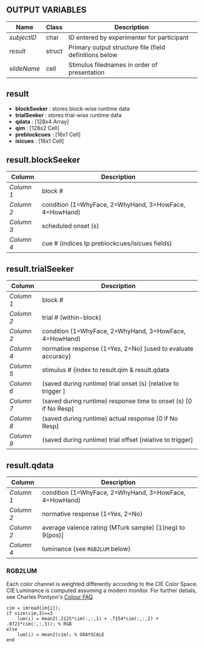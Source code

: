 ## OUTPUT VARIABLES

|    Name   | Class  | Description |
|-----------|--------|-------------|
| *subjectID* | char   | ID entered by experimenter for participant |
| *result*    | struct | Primary output structure file (field definitions below            |
| *slideName* | cell   | Stimulus filednames in order of presentation            |

## result
- **blockSeeker** : stores block-wise runtime data
- **trialSeeker** : stores trial-wise runtime data
- **qdata** : [128x4 Array]
- **qim** : [128x2 Cell]
- **preblockcues** : [16x1 Cell]
- **isicues** : [16x1 Cell]
   
## result.blockSeeker
|   Column   |                      Description                       |
|------------|--------------------------------------------------------|
| *Column 1* | block #                                                |
| *Column 2* | condition (1=WhyFace, 2=WhyHand, 3=HowFace, 4=HowHand) |
| *Column 3* | scheduled onset (s)                                    |
| *Column 4* | cue # (indices tp preblockcues/isicues fields)         |

## result.trialSeeker
|   Column   |                           Description                            |
|------------|------------------------------------------------------------------|
| *Column 1* | block #                                                          |
| *Column 2* | trial # (within-block)                                           |
| *Column 2* | condition (1=WhyFace, 2=WhyHand, 3=HowFace, 4=HowHand)           |
| *Column 4* | normative response (1=Yes, 2=No) [used to evaluate accuracy]     |
| *Column 5* | stimulus # (index to result.qim & result.qdata      |
| *Column 6* | (saved during runtime) trial onset (s) [relative to trigger ]                    |
| *Column 7* | (saved during runtime) response time to onset (s) [0 if No Resp] |
| *Column 8* | (saved during runtime) actual response [0 if No Resp]            |
| *Column 9* | (saved during runtime) trial offset [relative to trigger]                       |

## result.qdata
|   Column   |                           Description                            |
|------------|------------------------------------------------------------------|
| *Column 1* | condition (1=WhyFace, 2=WhyHand, 3=HowFace, 4=HowHand)    |
| *Column 2* | normative response (1=Yes, 2=No)                               |
| *Column 2* | average valence rating (MTurk sample) [1(neg) to 9(pos)]          |
| *Column 4* | luminance (see `RGB2LUM` below)     |

### RGB2LUM
Each color channel is weighted differently according to the CIE Color Space. CIE Luminance is computed assuming a modern monitor. For further detials, see Charles Pontyon's [Colour FAQ](http://www.poynton.com/notes/colour_and_gamma/ColorFAQ.html).

    cim = imread(im{i});
    if size(cim,3)==3
        lum(i) = mean2(.2125*cim(:,:,1) + .7154*cim(:,:,2) + .0721*cim(:,:,3)); % RGB
    else
        lum(i) = mean2(cim); % GRAYSCALE
    end

